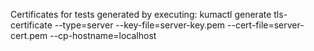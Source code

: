 Certificates for tests generated by executing: kumactl generate tls-certificate --type=server --key-file=server-key.pem --cert-file=server-cert.pem --cp-hostname=localhost
